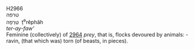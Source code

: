 <body>
  <p>H2966<br>  טרפה  <br> טְּרֵפָה  ‎  ṭ<sup>e</sup>rêphâh  <br><i>ter-ay-faw‘ </i><br>Feminine (collectively) of <a href="h2964.htm">2964</a>  <i>prey</i>, that is, flocks devoured by animals: - ravin, (that which was) torn (of beasts, in pieces).<br></p>
 </body>